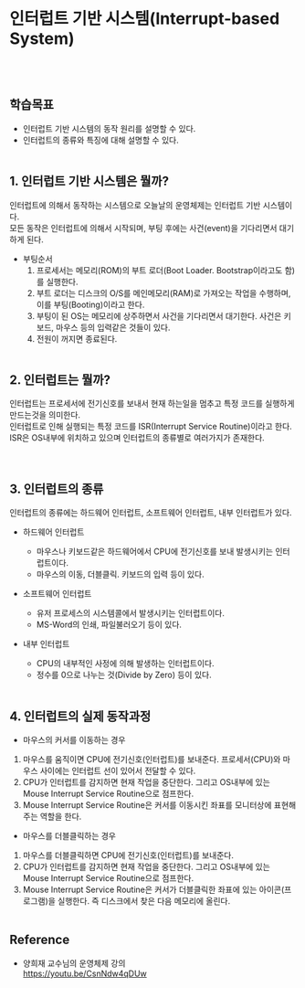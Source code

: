 # 인터럽트 기반 시스템(Interrupt-based System)
<br></br>

## 학습목표
* 인터럽트 기반 시스템의 동작 원리를 설명할 수 있다.
* 인터럽트의 종류와 특징에 대해 설명할 수 있다.
<br></br>

## 1. 인터럽트 기반 시스템은 뭘까?
인터럽트에 의해서 동작하는 시스템으로 오늘날의 운영체제는 인터럽트 기반 시스템이다.  
모든 동작은 인터럽트에 의해서 시작되며, 부팅 후에는 사건(event)을 기다리면서 대기하게 된다.
* 부팅순서  
    1. 프로세서는 메모리(ROM)의 부트 로더(Boot Loader. Bootstrap이라고도 함)를 실행한다.
    2. 부트 로더는 디스크의 O/S를 메인메모리(RAM)로 가져오는 작업을 수행하며, 이를 부팅(Booting)이라고 한다.
    3. 부팅이 된 OS는 메모리에 상주하면서 사건을 기다리면서 대기한다. 사건은 키보드, 마우스 등의 입력같은 것들이 있다.
    4. 전원이 꺼지면 종료된다.
<br></br>

## 2. 인터럽트는 뭘까?

인터럽트는 프로세서에 전기신호를 보내서 현재 하는일을 멈추고 특정 코드를 실행하게 만드는것을 의미한다.  
인터럽트로 인해 실행되는 특정 코드를 ISR(Interrupt Service Routine)이라고 한다.  
ISR은 OS내부에 위치하고 있으며 인터럽트의 종류별로 여러가지가 존재한다.  
<br></br>

## 3. 인터럽트의 종류

인터럽트의 종류에는 하드웨어 인터럽트, 소프트웨어 인터럽트, 내부 인터럽트가 있다.  

* 하드웨어 인터럽트
    * 마우스나 키보드같은 하드웨어에서 CPU에 전기신호를 보내 발생시키는 인터럽트이다.
    * 마우스의 이동, 더블클릭. 키보드의 입력 등이 있다.

* 소프트웨어 인터럽트
    * 유저 프로세스의 시스템콜에서 발생시키는 인터럽트이다.
    * MS-Word의 인쇄, 파일불러오기 등이 있다.

* 내부 인터럽트
    * CPU의 내부적인 사정에 의해 발생하는 인터럽트이다.
    * 정수를 0으로 나누는 것(Divide by Zero) 등이 있다.
<br></br>

## 4. 인터럽트의 실제 동작과정
* 마우스의 커서를 이동하는 경우
1. 마우스를 움직이면 CPU에 전기신호(인터럽트)를 보내준다. 프로세서(CPU)와 마우스 사이에는 인터럽트 선이 있어서 전달할 수 있다.
2. CPU가 인터럽트를 감지하면 현재 작업을 중단한다. 그리고 OS내부에 있는 Mouse Interrupt Service Routine으로 점프한다.
3. Mouse Interrupt Service Routine은 커서를 이동시킨 좌표를 모니터상에 표현해주는 역할을 한다.

* 마우스를 더블클릭하는 경우
1. 마우스를 더블클릭하면 CPU에 전기신호(인터럽트)를 보내준다.
2. CPU가 인터럽트를 감지하면 현재 작업을 중단한다. 그리고 OS내부에 있는 Mouse Interrupt Service Routine으로 점프한다.
3. Mouse Interrupt Service Routine은 커서가 더블클릭한 좌표에 있는 아이콘(프로그램)을 실행한다. 즉 디스크에서 찾은 다음 메모리에 올린다.
<br></br>

## Reference
* 양희재 교수님의 운영체제 강의  
https://youtu.be/CsnNdw4qDUw